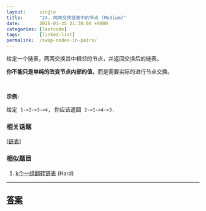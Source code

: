 ```yaml
---
layout:     single
title:      "24. 两两交换链表中的节点 (Medium)"
date:       2016-01-25 21:30:00 +0800
categories: [leetcode]
tags:       [linked-list]
permalink:  /swap-nodes-in-pairs/
---
```


<p>给定一个链表，两两交换其中相邻的节点，并返回交换后的链表。</p>

<p><strong>你不能只是单纯的改变节点内部的值</strong>，而是需要实际的进行节点交换。</p>

<p>&nbsp;</p>

<p><strong>示例:</strong></p>

<pre>给定 <code>1-&gt;2-&gt;3-&gt;4</code>, 你应该返回 <code>2-&gt;1-&gt;4-&gt;3</code>.
</pre>

### 相关话题
  [[链表](https://github.com/openset/leetcode/tree/master/tag/linked-list/README.md)]

### 相似题目
  1. [k个一组翻转链表](/reverse-nodes-in-k-group) (Hard)

---

## [答案](https://github.com/openset/leetcode/tree/master/problems/swap-nodes-in-pairs)
